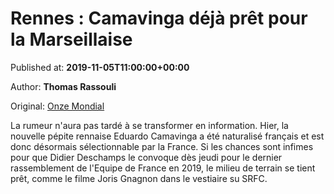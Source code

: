 
# Rennes : Camavinga déjà prêt pour la Marseillaise

Published at: **2019-11-05T11:00:00+00:00**

Author: **Thomas Rassouli**

Original: [Onze Mondial](http://www.onzemondial.com/ligue-1/2019-2020/rennes-camavinga-deja-pret-pour-la-marseillaise-201678)

La rumeur n'aura pas tardé à se transformer en information. Hier, la nouvelle pépite rennaise Eduardo Camavinga a été naturalisé français et est donc désormais sélectionnable par la France. Si les chances sont infimes pour que Didier Deschamps le convoque dès jeudi pour le dernier rassemblement de l'Equipe de France en 2019, le milieu de terrain se tient prêt, comme le filme Joris Gnagnon dans le vestiaire su SRFC.
 
